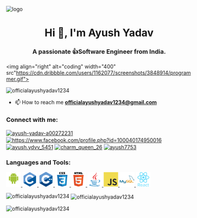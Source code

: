 ![logo]()
<h1 align="center">Hi 👋, I'm Ayush Yadav</h1>
<h3 align="center">A passionate 👍Software Engineer from India.</h3>

<img align="right" alt="coding" width="400" src"https://cdn.dribbble.com/users/1162077/screenshots/3848914/programmer.gif">

<p align="left"> <img src="https://komarev.com/ghpvc/?username=officialayushyadav1234&label=Profile%20views&color=0e75b6&style=flat" alt="officialayushyadav1234" /> </p>

- 📫 How to reach me **officialayushyadav1234@gmail.com**

<h3 align="left">Connect with me:</h3>
<p align="left">
<a href="https://linkedin.com/in/ayush-yadav-a00272231" target="blank"><img align="center" src="https://raw.githubusercontent.com/rahuldkjain/github-profile-readme-generator/master/src/images/icons/Social/linked-in-alt.svg" alt="ayush-yadav-a00272231" height="30" width="40" /></a>
<a href="https://fb.com/https://www.facebook.com/profile.php?id=100040174950016" target="blank"><img align="center" src="https://raw.githubusercontent.com/rahuldkjain/github-profile-readme-generator/master/src/images/icons/Social/facebook.svg" alt="https://www.facebook.com/profile.php?id=100040174950016" height="30" width="40" /></a>
<a href="https://instagram.com/ayush.ydvv_5451" target="blank"><img align="center" src="https://raw.githubusercontent.com/rahuldkjain/github-profile-readme-generator/master/src/images/icons/Social/instagram.svg" alt="ayush.ydvv_5451" height="30" width="40" /></a>
<a href="https://www.codechef.com/users/charm_queen_26" target="blank"><img align="center" src="https://cdn.jsdelivr.net/npm/simple-icons@3.1.0/icons/codechef.svg" alt="charm_queen_26" height="30" width="40" /></a>
<a href="https://www.leetcode.com/ayush7753" target="blank"><img align="center" src="https://raw.githubusercontent.com/rahuldkjain/github-profile-readme-generator/master/src/images/icons/Social/leet-code.svg" alt="ayush7753" height="30" width="40" /></a>
</p>

<h3 align="left">Languages and Tools:</h3>
<p align="left"> <a href="https://developer.android.com" target="_blank" rel="noreferrer"> <img src="https://raw.githubusercontent.com/devicons/devicon/master/icons/android/android-original-wordmark.svg" alt="android" width="40" height="40"/> </a> <a href="https://www.cprogramming.com/" target="_blank" rel="noreferrer"> <img src="https://raw.githubusercontent.com/devicons/devicon/master/icons/c/c-original.svg" alt="c" width="40" height="40"/> </a> <a href="https://www.w3schools.com/cpp/" target="_blank" rel="noreferrer"> <img src="https://raw.githubusercontent.com/devicons/devicon/master/icons/cplusplus/cplusplus-original.svg" alt="cplusplus" width="40" height="40"/> </a> <a href="https://www.w3schools.com/css/" target="_blank" rel="noreferrer"> <img src="https://raw.githubusercontent.com/devicons/devicon/master/icons/css3/css3-original-wordmark.svg" alt="css3" width="40" height="40"/> </a> <a href="https://www.w3.org/html/" target="_blank" rel="noreferrer"> <img src="https://raw.githubusercontent.com/devicons/devicon/master/icons/html5/html5-original-wordmark.svg" alt="html5" width="40" height="40"/> </a> <a href="https://www.java.com" target="_blank" rel="noreferrer"> <img src="https://raw.githubusercontent.com/devicons/devicon/master/icons/java/java-original.svg" alt="java" width="40" height="40"/> </a> <a href="https://developer.mozilla.org/en-US/docs/Web/JavaScript" target="_blank" rel="noreferrer"> <img src="https://raw.githubusercontent.com/devicons/devicon/master/icons/javascript/javascript-original.svg" alt="javascript" width="40" height="40"/> </a> <a href="https://www.mysql.com/" target="_blank" rel="noreferrer"> <img src="https://raw.githubusercontent.com/devicons/devicon/master/icons/mysql/mysql-original-wordmark.svg" alt="mysql" width="40" height="40"/> </a> <a href="https://reactjs.org/" target="_blank" rel="noreferrer"> <img src="https://raw.githubusercontent.com/devicons/devicon/master/icons/react/react-original-wordmark.svg" alt="react" width="40" height="40"/> </a> </p>

<p><img align="left" src="https://github-readme-stats.vercel.app/api/top-langs?username=officialayushyadav1234&show_icons=true&locale=en&layout=compact" alt="officialayushyadav1234" /></p>

<p>&nbsp;<img align="center" src="https://github-readme-stats.vercel.app/api?username=officialayushyadav1234&show_icons=true&locale=en" alt="officialayushyadav1234" /></p>

<p><img align="center" src="https://github-readme-streak-stats.herokuapp.com/?user=officialayushyadav1234&" alt="officialayushyadav1234" /></p>
